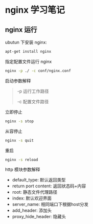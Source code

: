 # nginx 学习笔记

## nginx 运行

ubutun 下安装 nginx:

```bash
apt-get install nginx
```

指定配置文件运行 nginx

```bash
nginx -p ./ -c conf/nginx.conf
```

启动参数解释

> -p 运行工作路径
>
> -c 配置文件路径

立即停止

```bash
nginx -s stop
```

从容停止

```bash
nginx -s quit
```

重启

```bash
nginx -s reload
```

http 模块参数解释

- default_type: 默认返回类型
- return port content: 返回状态码+内容
- root: 静态文件代理路径
- index: 默认欢迎界面
- server_name: 相同端口下根据host分发
- add_header: 添加头
- proxy_hide_header: 隐藏头

